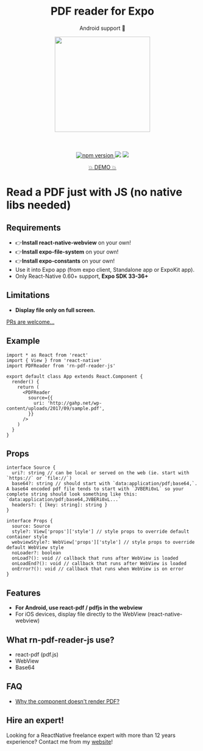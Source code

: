 <h1 align="center">PDF reader for Expo</h1>
<p align="center">Android support 🚀</p>

<p align="center">
   <img width="250" src="https://thumbs.gfycat.com/DeadPoisedBrownbutterfly-max-14mb.gif" />
   <br/>
   <br/>
   <br/>
   <br/>
   <a href="https://www.npmjs.com/package/rn-pdf-reader-js"><img alt="npm version" src="https://badge.fury.io/js/rn-pdf-reader-js.svg"/>
   <a href="http://reactnative.gallery/xcarpentier/rn-pdf-reader-js"><img src="https://img.shields.io/badge/reactnative.gallery-%F0%9F%8E%AC-green.svg"/></a>
</a>
  <a href="#hire-an-expert"><img src="https://img.shields.io/badge/%F0%9F%92%AA-hire%20an%20expert-brightgreen"/></a>
</p>
<p align="center">
  <a href="https://exp.host/@xcarpentier/rn-pdf-reader-example">💥 DEMO 💥</a>
</p>

# Read a PDF just with JS (no native libs needed)

## Requirements

- 👉**Install react-native-webview** on your own!
- 👉**Install expo-file-system** on your own!
- 👉**Install expo-constants** on your own!
- Use it into Expo app (from expo client, Standalone app or ExpoKit app).
- Only React-Native 0.60+ support, **Expo SDK 33-36+**

## Limitations

- **Display file only on full screen.**

[PRs are welcome...](https://github.com/xcarpentier/rn-pdf-reader-js/pulls)

## Example

```tsx
import * as React from 'react'
import { View } from 'react-native'
import PDFReader from 'rn-pdf-reader-js'

export default class App extends React.Component {
  render() {
    return (
      <PDFReader
        source={{
          uri: 'http://gahp.net/wp-content/uploads/2017/09/sample.pdf',
        }}
      />
    )
  }
}
```

## Props

```tsx
interface Source {
  uri?: string // can be local or served on the web (ie. start with `https://` or `file://`)
  base64?: string // should start with `data:application/pdf;base64,`. A base64 encoded pdf file tends to start with `JVBERi0xL` so your complete string should look something like this: `data:application/pdf;base64,JVBERi0xL...`
  headers?: { [key: string]: string }
}

interface Props {
  source: Source
  style?: View['props']['style'] // style props to override default container style
  webviewStyle?: WebView['props']['style'] // style props to override default WebView style
  noLoader?: boolean
  onLoad?(): void // callback that runs after WebView is loaded
  onLoadEnd?(): void // callback that runs after WebView is loaded
  onError?(): void // callback that runs when WebView is on error
}
```

## Features

- **For Android, use react-pdf / pdfjs in the webview**
- For iOS devices, display file directly to the WebView (react-native-webview)

## What rn-pdf-reader-js use?

- react-pdf (pdf.js)
- WebView
- Base64

## FAQ

- [Why the component doesn't render PDF?](https://github.com/xcarpentier/rn-pdf-reader-js/issues/15#issuecomment-397306743)

## Hire an expert!

Looking for a ReactNative freelance expert with more than 12 years experience? Contact me from my [website](https://xaviercarpentier.com)!
